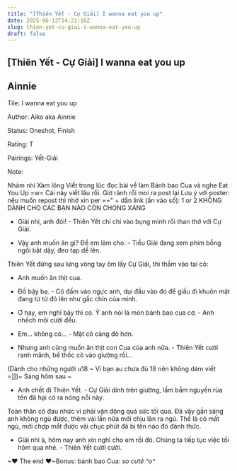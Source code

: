 ```yaml
---
title: "[Thiên Yết - Cự Giải] I wanna eat you up"
date: 2025-06-12T14:21:10Z
slug: thien-yet-cu-giai-i-wanna-eat-you-up
draft: false
---
```


## [Thiên Yết - Cự Giải] I wanna eat you up

## Ainnie

Tile: I wanna eat you up
 
Author: Aiko aka Ainnie
 
Status: Oneshot, Finish
 
Rating: T
 
Pairings: Yết-Giải
 
Note:

Nhảm nhí
Xàm lông
Viết trong lúc đọc bài về làm Bánh bao Cua và nghe Eat You Up =w=
Cái này viết lâu rồi.  Giờ rảnh rỗi moi ra post lại 
Lưu ý với poster: nếu muốn repost thì nhớ xin per ==" + dẫn link (ấn vào số): 1 or 2
KHÔNG DÀNH CHO CÁC BẠN NÀO CÒN CHONG XÁNG 
 
 
- Giải nhi, anh đói! - Thiên Yết chỉ chỉ vào bụng mình rồi than thở với Cự Giải.
 
- Vậy anh muốn ăn gì? Để em làm cho. - Tiểu Giải đang xem phim bỗng ngồi bật dậy, đeo tạp dề lên.
 
Thiên Yết đứng sau lưng vòng tay ôm lấy Cự Giải, thì thầm vào tai cô:
 
- Anh muốn ăn thịt cua.
 
- Đồ bậy bạ. - Cô đấm vào ngực anh, dụi đầu vào đó để giấu đi khuôn mặt đang từ từ đỏ lên như gấc chín của mình.
 
- Ơ hay, em nghĩ bậy thì có. Ý anh nói là món bánh bao cua cơ. - Anh nhếch môi cười đểu.
 
- Em... không có... - Mặt cô càng đỏ hơn.
 
- Nhưng anh cũng muốn ăn thịt con Cua của anh nữa. - Thiên Yết cười ranh mãnh, bế thốc cô vào giường rồi...
 
 
 
(Dành cho những người u18 ~ Vì bạn au chưa đủ 18 nên không dám viết =]])~ Sáng hôm sau ~ 
 
 
 
- Anh chết đi Thiên Yết. - Cự Giải dính trên giường, lầm bầm nguyền rủa tên đã hại cô ra nông nỗi này.
 
Toàn thân cô đau nhức vì phải vận động quá sức tối qua. Đã vậy gần sáng anh không ngủ được, thêm vài lần nữa mới chịu lăn ra ngủ. Thế là cô mất ngủ, mới chợp mắt được vài chục phút đã bị tên nào đó đánh thức.
 
- Giải nhi à, hôm nay anh xin nghỉ cho em rồi đó. Chúng ta tiếp tục việc tối hôm qua nhé. - Thiên Yết cười cười.
 
 
 
~♥ The end ♥~Bonus: bánh bao Cua: *so cưtê ^o^*
